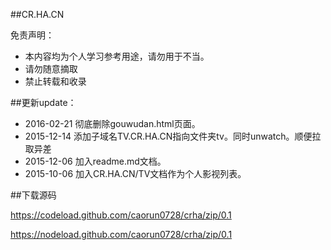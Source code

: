 ##CR.HA.CN

免责声明：

* 本内容均为个人学习参考用途，请勿用于不当。
* 请勿随意摘取
* 禁止转载和收录

##更新update：

* 2016-02-21 彻底删除gouwudan.html页面。
* 2015-12-14 添加子域名TV.CR.HA.CN指向文件夹tv。同时unwatch。顺便拉取异差
* 2015-12-06 加入readme.md文档。
* 2015-10-06 加入CR.HA.CN/TV文档作为个人影视列表。


##下载源码

https://codeload.github.com/caorun0728/crha/zip/0.1

https://nodeload.github.com/caorun0728/crha/zip/0.1


